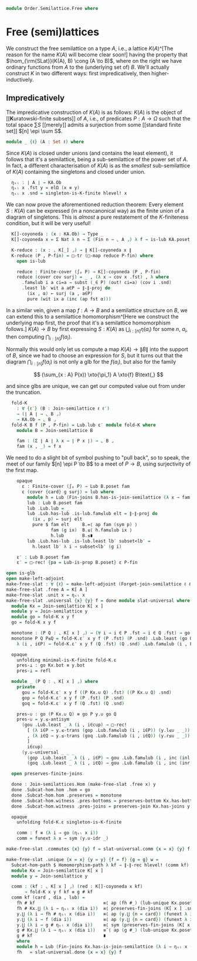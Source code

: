 <!--
```agda
open import Algebra.Monoid

open import Cat.Displayed.Univalence.Thin
open import Cat.Functor.Subcategory
open import Cat.Functor.Adjoint
open import Cat.Prelude

open import Data.Fin.Finite.Indexed
open import Data.Fin.Base
open import Data.Sum.Base
open import Data.Power

open import Order.Instances.Pointwise.Diagrams
open import Order.Instances.Pointwise
open import Order.Diagram.Lub
open import Order.Diagram.Glb
open import Order.Semilattice
open import Order.Subposet
open import Order.Base
```
-->

```agda
module Order.Semilattice.Free where
```

# Free (semi)lattices

We construct the free semilattice on a type $A$, i.e., a lattice
$K(A)$^[The reason for the name $K(A)$ will become clear soon!] having
the property that $\hom_{\rm{SLat}}(K(A), B) \cong (A \to B)$, where on
the right we have ordinary functions from $A$ to the (underlying set of)
$B$. We'll actually construct $K$ in two different ways: first
impredicatively, then higher-inductively.

## Impredicatively

The impredicative construction of $K(A)$ is as follows: $K(A)$ is the
object of [[**K**uratowski-finite subsets]] of $A$, i.e., of predicates
$P : A \to \Omega$ such that the total space $\sum S$ [[merely]] admits
a surjection from some [[standard finite set]] $[n] \epi \sum S$.

```agda
module _ {ℓ} (A : Set ℓ) where
```

Since $K(A)$ is closed under unions (and contains the least element), it
follows that it's a semilattice, being a sub-semilattice of the power
set of $A$. In fact, a different characterisation of $K(A)$ is as the
_smallest_ sub-semilattice of $K(A)$ containing the singletons and
closed under union.

<!--
```agda
  K[_] : Join-semilattice ℓ ℓ
  K[_] .fst = Subposet (Subsets ⌞ A ⌟) λ x → el (is-K-finite x) squash
  K[_] .snd = is-join-subsemilattice
    (Subsets ⌞ A ⌟)
    (record { has-bottom = Subsets-bottom
            ; has-joins  = Subsets-join })
    minimal-is-K-finite
    λ x y → union-is-K-finite {P = x} {Q = y}

  private module KA = Join-semilattice K[_]
```
-->

```agda
  ηₛₗ : ∣ A ∣ → KA.Ob
  ηₛₗ x .fst y = elΩ (x ≡ y)
  ηₛₗ x .snd = singleton-is-K-finite hlevel! x
```

We can now prove the aforementioned reduction theorem: Every element $S
: K(A)$ can be expressed (in a noncanonical way) as the finite union of
a diagram of singletons. This is _almost_ a pure restatement of the
$K$-finiteness condition, but it will be very useful!

```agda
  K[]-coyoneda : (x : KA.Ob) → Type _
  K[]-coyoneda x = Σ Nat λ n → Σ (Fin n → ⌞ A ⌟) λ f → is-lub KA.poset (ηₛₗ ⊙ f) x

  K-reduce : (x : ⌞ K[_] ⌟) → ∥ K[]-coyoneda x ∥
  K-reduce (P , P-fin) = □-tr (□-map reduce P-fin) where
    open is-lub

    reduce : Finite-cover (∫ₚ P) → K[]-coyoneda (P , P-fin)
    reduce (cover cov surj) = _ , (λ x → cov x .fst) , λ where
      .fam≤lub i a ci=a → subst (_∈ P) (out! ci=a) (cov i .snd)
      .least lb′ wit a a∈P → ∥-∥-proj do
        (ix , α) ← surj (a , a∈P)
        pure (wit ix a (inc (ap fst α)))
```

In a similar vein, given a map $f : A \to B$ and a semilattice structure
on $B$, we can extend this to a semilattice homomorphism^[Here we
construct the underlying map first, the proof that it's a semilattice
homomorphism follows.] $K(A) \to B$ by first expressing $S : K(A)$ as
$\bigcup_{i:[n]} \eta(a_i)$ for some $n$, $a_i$, then computing
$\bigcap_{i:[n]} f(a_i)$.

Normally this would only let us compute a map $K(A) \to \| B \|$ into
the support of $B$, since we had to choose an expression for $S$, but it
turns out that the diagram $\bigcap_{i:[n]} f(a_i)$ is not only a glb
for the $f(a_i)$, but also for the family

$$
(\sum_{x : A} P(x)) \xto{\pi_1} A \xto{f} B\text{,}
$$

and since glbs are unique, we can get our computed value out from under
the truncation.

```agda
  fold-K
    : ∀ {ℓ′} (B : Join-semilattice ℓ ℓ′)
    → (∣ A ∣ → ⌞ B ⌟)
    → KA.Ob → ⌞ B ⌟
  fold-K B f (P , P-fin) = Lub.lub ε′ module fold-K where
    module B = Join-semilattice B

    fam : (Σ ∣ A ∣ λ x → ∣ P x ∣) → ⌞ B ⌟
    fam (x , _) = f x
```

We need to do a slight bit of symbol pushing to "pull back", so to
speak, the meet of our family $[n] \epi P \to B$ to a meet of $P \to B$,
using surjectivity of the first map.

```agda
    opaque
      ε : Finite-cover (∫ₚ P) → Lub B.poset fam
      ε (cover {card} g surj) = lub where
        module h = Lub (Fin-joins B.has-is-join-semilattice (λ x → fam (g x)))
        lub : Lub B.poset fam
        lub .Lub.lub = _
        lub .Lub.has-lub .is-lub.fam≤lub elt = ∥-∥-proj do
          (ix , p) ← surj elt
          pure $ fam elt     B.=⟨ ap fam (sym p) ⟩
                 fam (g ix)  B.≤⟨ h.fam≤lub ix ⟩
                 h.lub       B.≤∎
        lub .Lub.has-lub .is-lub.least lb′ subset<lb′ =
          h.least lb′ λ i → subset<lb′ (g i)

    ε′ : Lub B.poset fam
    ε′ = □-rec! {pa = Lub-is-prop B.poset} ε P-fin
```

```agda
open is-glb
open make-left-adjoint
make-free-slat : ∀ {ℓ} → make-left-adjoint (Forget-join-semilattice ℓ ℓ)
make-free-slat .free A = K[ A ]
make-free-slat .unit x = ηₛₗ x
make-free-slat .universal {x} {y} f = done module slat-universal where
  module Kx = Join-semilattice K[ x ]
  module y = Join-semilattice y
  module go = fold-K x y f
  go = fold-K x y f

  monotone : (P Q : ⌞ K[ x ] ⌟) → (∀ i → i ∈ P .fst → i ∈ Q .fst) → go P y.≤ go Q
  monotone P Q P≤Q = fold-K.ε′ x y f (P .fst) (P .snd) .Lub.least (go Q)
    λ (i , i∈P) → fold-K.ε′ x y f (Q .fst) (Q .snd) .Lub.fam≤lub (i , P≤Q i i∈P)

  opaque
    unfolding minimal-is-K-finite fold-K.ε
    pres-⊥ : go Kx.bot ≡ y.bot
    pres-⊥ = refl

  module _ (P Q : ⌞ K[ x ] ⌟) where
    private
      gou = fold-K.ε′ x y f ((P Kx.∪ Q) .fst) ((P Kx.∪ Q) .snd)
      gop = fold-K.ε′ x y f (P .fst) (P .snd)
      goq = fold-K.ε′ x y f (Q .fst) (Q .snd)

    pres-∪ : go (P Kx.∪ Q) ≡ go P y.∪ go Q
    pres-∪ = y.≤-antisym
      (gou .Lub.least _ λ (i , i∈cup) → □-rec!
        [ (λ i∈P → y.≤-trans (gop .Lub.fam≤lub (i , i∈P)) (y.l≤∪ _ _))
        , (λ i∈Q → y.≤-trans (goq .Lub.fam≤lub (i , i∈Q)) (y.r≤∪ _ _))
        ]
        i∈cup)
      (y.∪-universal _ _ _
        (gop .Lub.least _ λ (i , i∈P) → gou .Lub.fam≤lub (i , inc (inl i∈P)))
        (goq .Lub.least _ λ (i , i∈Q) → gou .Lub.fam≤lub (i , inc (inr i∈Q))))

  open preserves-finite-joins

  done : Join-semilattices.Hom (make-free-slat .free x) y
  done .Subcat-hom.hom .hom = go
  done .Subcat-hom.hom .preserves = monotone
  done .Subcat-hom.witness .pres-bottoms = preserves-bottom Kx.has-bottom y.has-bottom go pres-⊥
  done .Subcat-hom.witness .pres-joins = preserves-join Kx.has-joins y.has-joins go pres-∪

  opaque
    unfolding fold-K.ε singleton-is-K-finite

    comm : f ≡ (λ i → go (ηₛₗ x i))
    comm = funext λ x → sym (y.∪-idr _)

make-free-slat .commutes {x} {y} f = slat-universal.comm {x = x} {y} f

make-free-slat .unique {x = x} {y = y} {f = f} {g = g} w =
  Subcat-hom-path $ Homomorphism-path λ kf → ∥-∥-rec hlevel! (comm kf) (K-reduce x kf) where
  module Kx = Join-semilattice K[ x ]
  module y = Join-semilattice y

  comm : (kf : ⌞ K[ x ] ⌟) (red : K[]-coyoneda x kf)
       → fold-K x y f kf ≡ g # kf
  comm kf (card , dia , lub) =
    fh # kf                          ≡⟨ ap (fh #_) (lub-unique Kx.poset lub h.has-lub) ⟩
    fh # Kx.⋃ (λ i → ηₛₗ x (dia i))  ≡⟨ preserves-fin-joins (K[ x ] .snd) (y .snd) _ (fh .Subcat-hom.witness) (λ i → ηₛₗ x (dia i)) ⟩
    y.⋃ (λ i → fh # ηₛₗ x (dia i))   ≡⟨ ap (y.⋃ {n = card}) (funext λ i → sym (slat-universal.comm {x = x} {y} f) $ₚ dia i) ⟩
    y.⋃ (λ i → f (dia i))            ≡⟨ ap (y.⋃ {n = card}) (funext λ i → w $ₚ dia i) ⟩
    y.⋃ (λ i → g # ηₛₗ x (dia i))    ≡⟨ sym (preserves-fin-joins (K[ x ] .snd) (y .snd) _ (g .Subcat-hom.witness) (λ i → ηₛₗ x (dia i))) ⟩
    g # Kx.⋃ (λ i → ηₛₗ x (dia i))   ≡˘⟨ ap (g #_) (lub-unique Kx.poset lub h.has-lub) ⟩
    g # kf                           ∎
    where
    module h = Lub (Fin-joins Kx.has-is-join-semilattice (λ i → ηₛₗ x (dia i)))
    fh   = slat-universal.done {x = x} {y} f
```
